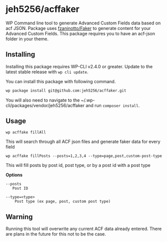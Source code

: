 jeh5256/acffaker
===========================

WP Command line tool to generate Advanced Custom Fields data based on acf JSON. Package uses [fzaninotto/Faker](https://github.com/fzaninotto/Faker)
to generate content for your Advanced Custom Fields. This package requires you to have an acf-json folder in your theme.


## Installing

Installing this package requires WP-CLI v2.4.0 or greater. Update to the latest stable release with `wp cli update`.

You can install this package with following command.

```bash
wp package install git@github.com:jeh5256/acffaker.git
```
You will also need to navigate to the ~/.wp-cli/packages/vendor/jeh5256/acffaker and run `composer install`.


## Usage

`wp acffake fillAll`

This will search through all ACF json files and generate faker data for every field


`wp acffake fillPosts --posts=1,2,3,4 --type=page,post,custom-post-type`

This will fill posts by post id, post type, or by a post id with a post type


**Options**

    --posts
       Post ID
         
    --type=<type>
        Post type (ex page, post, custom post type)
        
## Warning
Running this tool will overwrite any current ACF data already entered. There are plans in the future for this not to be the case.